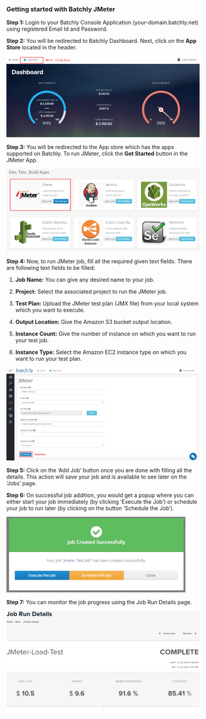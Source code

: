 ### Getting started with Batchly JMeter

**Step 1:**  Login to your Batchly Console Application (your-domain.batchly.net) using registered Email Id and Password.

**Step 2:** You will be redirected to Batchly Dashboard. Next, click on the **App Store** located in the header.

![jmeter](../img/jmeter1.png)

**Step 3:** You will be redirected to the App store which has the apps supported on Batchly. To run JMeter, click the **Get Started** button in the JMeter App.

![jmeter](../img/jmeter2.png)

**Step 4:** Now, to run JMeter job, fill all the required given text fields. There are following text fields to be filled: 

1. **Job Name:** You can give any desired name to your job.

2. **Project:** Select the associated project to run the JMeter job.

3. **Test Plan:** Upload the JMeter test plan (JMX file) from your local system which you want to execute.

4. **Output Location:** Give the Amazon S3 bucket output location.

5. **Instance Count:** Give the number of instance on which you want to run your test job.

6. **Instance Type:** Select the Amazon EC2 instance type on which you want to run your test plan.

![jmeter](../img/jmeter3.png)

**Step 5:** Click on the ‘Add Job’ button once you are done with filling all the details. This action will save your job and is available to see later on the ‘Jobs’ page.

**Step 6:** On successful job addition, you would get a popup where you can either start your job immediately (by clicking ‘Execute the Job’) or schedule your job to run later (by clicking on the button ‘Schedule the Job’).

![jmeter](../img/jmeter4.png)

**Step 7:** You can monitor the job progress using the Job Run Details page.

![jmeter](../img/jmeter5.png)

